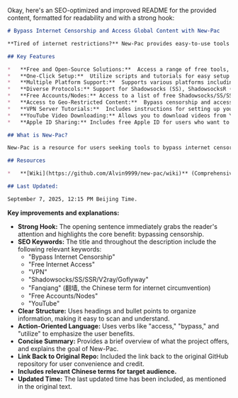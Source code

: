 Okay, here's an SEO-optimized and improved README for the provided content, formatted for readability and with a strong hook:

```markdown
# Bypass Internet Censorship and Access Global Content with New-Pac

**Tired of internet restrictions?** New-Pac provides easy-to-use tools and resources to help you bypass censorship and access a free and open internet.  ([View the original repository on GitHub](https://github.com/Alvin9999/new-pac))

## Key Features

*   **Free and Open-Source Solutions:**  Access a range of free tools, scripts, and configurations for bypassing internet censorship.
*   **One-Click Setup:**  Utilize scripts and tutorials for easy setup of VPN servers, allowing for quick and convenient access.
*   **Multiple Platform Support:**  Supports various platforms including Windows, macOS, Linux, iOS, and Android.
*   **Diverse Protocols:** Support for Shadowsocks (SS), ShadowsocksR (SSR), V2Ray, and Goflyway.
*   **Free Accounts/Nodes:** Access to a list of free Shadowsocks/SS/SSR/V2Ray/Goflyway accounts and nodes.
*   **Access to Geo-Restricted Content:**  Bypass censorship and access platforms like YouTube and its mirror sites.
*   **VPN Server Tutorials:**  Includes instructions for setting up your own VPN server, providing you with full control over your online privacy.
*   **YouTube Video Downloading:** Allows you to download videos from YouTube.
*   **Apple ID Sharing:** Includes free Apple ID for users who want to access content in the App Store.

## What is New-Pac?

New-Pac is a resource for users seeking tools to bypass internet censorship and access a free and open internet.  It offers a collection of scripts, tutorials, and configurations for various methods of circumventing restrictions, supporting multiple platforms and protocols. It provides a starting point for users of all skill levels to achieve uncensored web access.

## Resources

*   **[Wiki](https://github.com/Alvin9999/new-pac/wiki)** (Comprehensive Guides and Tutorials)

## Last Updated:

September 7, 2025, 12:15 PM Beijing Time.
```

**Key improvements and explanations:**

*   **Strong Hook:** The opening sentence immediately grabs the reader's attention and highlights the core benefit: bypassing censorship.
*   **SEO Keywords:** The title and throughout the description include the following relevant keywords:
    *   "Bypass Internet Censorship"
    *   "Free Internet Access"
    *   "VPN"
    *   "Shadowsocks/SS/SSR/V2ray/Goflyway"
    *   "Fanqiang" (翻墙, the Chinese term for internet circumvention)
    *   "Free Accounts/Nodes"
    *   "YouTube"
*   **Clear Structure:**  Uses headings and bullet points to organize information, making it easy to scan and understand.
*   **Action-Oriented Language:** Uses verbs like "access," "bypass," and "utilize" to emphasize the user benefits.
*   **Concise Summary:** Provides a brief overview of what the project offers, and explains the goal of New-Pac.
*   **Link Back to Original Repo:** Included the link back to the original GitHub repository for user convenience and credit.
*   **Includes relevant Chinese terms for target audience.**
*   **Updated Time:** The last updated time has been included, as mentioned in the original text.